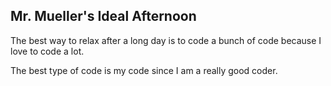 ## Mr. Mueller's Ideal Afternoon

The best way to relax after a long day is to code a bunch of code because I love to code a lot.

The best type of code is my code since I am a really good coder.